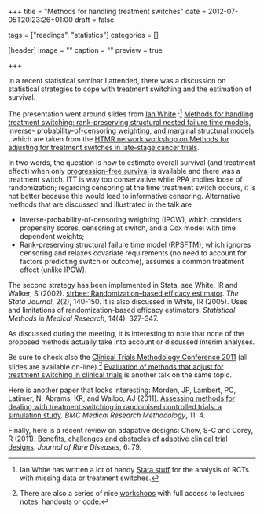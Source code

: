 +++
title = "Methods for handling treatment switches"
date = 2012-07-05T20:23:26+01:00
draft = false

tags = ["readings", "statistics"]
categories = []

[header]
image = ""
caption = ""
preview = true

+++

In a recent statistical seminar I attended, there was a discussion on statistical strategies to cope with treatment switching and the estimation of survival.

The presentation went around slides from [Ian White](http://www.mrc-bsu.cam.ac.uk/People/IWhite.html) <i class="fa fa-chain-broken fa-1x"></i>:[^1]
[Methods for handling treatment switching: rank-preserving structural nested failure time models, inverse- probability-of-censoring weighting, and marginal structural models](http://www.methodologyhubs.mrc.ac.uk/pdf/Ian%20White%20treatment%20switches%20workshop.pdf) <i class="fa fa-chain-broken fa-1x"></i>, which are taken from the [HTMR network workshop on Methods for adjusting for
treatment switches in late-stage cancer trials](http://www.methodologyhubs.mrc.ac.uk/workshop_summaries/treatment_switches.aspx).

In two words, the question is how to estimate overall survival (and treatment effect) when only [progression-free survival](http://en.wikipedia.org/wiki/Progression-free_survival) is available and there was a treatment switch. ITT is way too conservative while PPA implies loose of randomization; regarding censoring at the time treatment switch occurs, it is not better because this would lead to informative censoring. Alternative methods that are discussed and illustrated in the talk are

- Inverse-probability-of-censoring weighting (IPCW), which considers propensity scores, censoring at switch, and a Cox model with time dependent weights;
- Rank-preserving structural failure time model (RPSFTM), which ignores censoring and relaxes covariate requirements (no need to account for factors predicting switch or outcome), assumes a common treatment effect (unlike IPCW).

The second strategy has been implemented in Stata, see White, IR and Walker, S (2002). [strbee: Randomization–based efficacy estimator](http://bit.ly/Ot7lTs). *The Stata Journal*, 2(2), 140-150. It is also discussed in White, IR (2005). Uses and limitations of randomization-based efficacy estimators. *Statistical Methods in Medical Research*, 14(4), 327-347.

As discussed during the meeting, it is interesting to note that none of the proposed methods actually take into account or discussed interim analyses.

Be sure to check also the [Clinical Trials Methodology Conference 2011](http://www.methodologyhubs.mrc.ac.uk/methodology_conference_2011.aspx) (all slides are available on-line).[^2] [Evaluation of methods that adjust for treatment switching in clinical trials](http://www.methodologyhubs.mrc.ac.uk/pdf/Survival%20analysis-%20Richard%20Fox.pdf) is another talk on the same topic.

Here is another paper that looks interesting:
Morden, JP, Lambert, PC, Latimer, N, Abrams, KR, and Wailoo, AJ (2011). [Assessing methods for dealing with treatment switching in randomised controlled trials: a simulation study](http://www.ncbi.nlm.nih.gov/pmc/articles/PMC3024998/). *BMC Medical Research Methodology*, 11: 4.

Finally, here is a recent review on adapative designs:
Chow, S-C and Corey, R (2011). [Benefits, challenges and obstacles of adaptive clinical trial designs](http://www.ojrd.com/content/pdf/1750-1172-6-79.pdf). *Journal of Rare Diseases*, 6: 79.


[^1]: Ian White has written a lot of handy [Stata stuff](http://www.mrc-bsu.cam.ac.uk/Software/stata.html#Software_IW) for the analysis of RCTs with missing data or treatment switches.

[^2]: There are also a series of nice [workshops](http://www.methodologyhubs.mrc.ac.uk/news__events/workshop_summaries.aspx) with full access to lectures notes, handouts or code.
